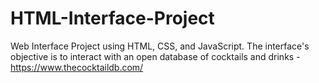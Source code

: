 # HTML-Interface-Project
Web Interface Project using HTML, CSS, and JavaScript.
The interface's objective is to interact with an open database of cocktails and drinks  -  https://www.thecocktaildb.com/
